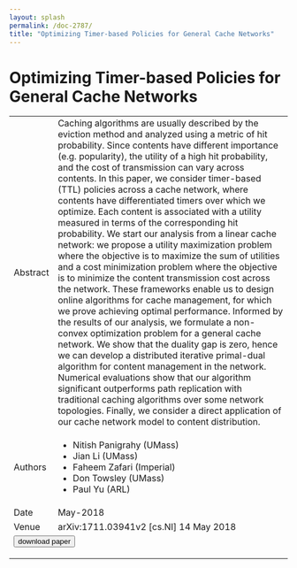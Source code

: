 ```yaml
---
layout: splash
permalink: /doc-2787/
title: "Optimizing Timer-based Policies for General Cache Networks"
---
```


# Optimizing Timer-based Policies for General Cache Networks

<table>
    <tbody>
    <tr>
        <td>Abstract</td>
        <td>Caching algorithms are usually described by the eviction method and analyzed using a metric of hit probability. Since contents have different importance (e.g. popularity), the utility of a high hit probability, and the cost of transmission can vary across contents. In this paper, we consider timer-based (TTL) policies across a cache network, where contents have differentiated timers over which we optimize. Each content is associated with a utility measured in terms of the corresponding hit probability. We start our analysis from a linear cache network: we propose a utility maximization problem where the objective is to maximize the sum of utilities and a cost minimization problem where the objective is to minimize the content transmission cost across the network. These frameworks enable us to design online algorithms for cache management, for which we prove achieving optimal performance. Informed by the results of our analysis, we formulate a non-convex optimization problem for a general cache network. We show that the duality gap is zero, hence we can develop a distributed iterative primal-dual algorithm for content management in the network. Numerical evaluations show that our algorithm significant outperforms path replication with traditional caching algorithms over some network topologies. Finally, we consider a direct application of our cache network model to content distribution.</td>
    </tr>
    <tr>
        <td>Authors</td>
        <td>
            <ul>
                <li>Nitish Panigrahy (UMass)</li>
                <li>Jian Li (UMass)</li>
                <li>Faheem Zafari (Imperial)</li>
                <li>Don Towsley (UMass)</li>
                <li>Paul Yu (ARL)</li>
            </ul>
        </td>
    </tr>
    <tr>
        <td>Date</td>
        <td>May-2018</td>
    </tr>
    <tr>
        <td>Venue</td>
        <td>arXiv:1711.03941v2 [cs.NI] 14 May 2018</td>
    </tr>
        <tr>
            <td colspan="2">
                <form method="get" action="https://ibm.box.com/v/doc-2787-paper">
                    <button type="submit">download paper</button>
                </form>
            </td>
        </tr>
    </tbody>
</table>
